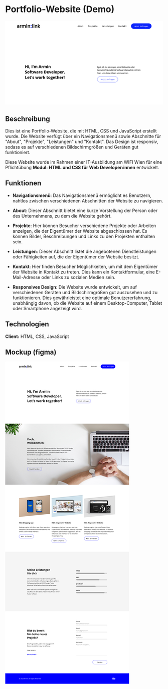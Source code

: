 # Portfolio-Website (Demo)

![Screenshot](documentation/assets/screenshot.png)

## Beschreibung

Dies ist eine Portfolio-Website, die mit HTML, CSS und JavaScript erstellt wurde. Die Website verfügt über ein Navigationsmenü sowie Abschnitte für "About", "Projekte", "Leistungen" und "Kontakt". Das Design ist responsiv, sodass es auf verschiedenen Bildschirmgrößen und Geräten gut funktioniert.

Diese Website wurde im Rahmen einer IT-Ausbildung am WIFI Wien für eine Pflichtübung
**Modul: HTML und CSS für Web Developer:innen**
entwickelt.

## Funktionen

- **Navigationsmenü**: Das Navigationsmenü ermöglicht es Benutzern, nahtlos zwischen verschiedenen Abschnitten der Website zu navigieren.
  
- **About**: Dieser Abschnitt bietet eine kurze Vorstellung der Person oder des Unternehmens, zu dem die Website gehört.
  
- **Projekte**: Hier können Besucher verschiedene Projekte oder Arbeiten anzeigen, die der Eigentümer der Website abgeschlossen hat. Es können Bilder, Beschreibungen und Links zu den Projekten enthalten sein.
  
- **Leistungen**: Dieser Abschnitt listet die angebotenen Dienstleistungen oder Fähigkeiten auf, die der Eigentümer der Website besitzt.
  
- **Kontakt**: Hier finden Besucher Möglichkeiten, um mit dem Eigentümer der Website in Kontakt zu treten. Dies kann ein Kontaktformular, eine E-Mail-Adresse oder Links zu sozialen Medien sein.

- **Responsives Design**: Die Website wurde entwickelt, um auf verschiedenen Geräten und Bildschirmgrößen gut auszusehen und zu funktionieren. Dies gewährleistet eine optimale Benutzererfahrung, unabhängig davon, ob die Website auf einem Desktop-Computer, Tablet oder Smartphone angezeigt wird.

## Technologien

**Client:** HTML, CSS, JavaScript

## Mockup (figma)
![Mockup](documentation/assets/mockup.png)